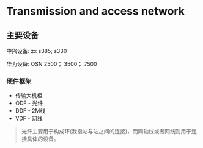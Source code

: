 # Transmission and access network

## 主要设备

中兴设备: zx s385; s330

华为设备: OSN 2500； 3500； 7500

### 硬件框架

* 传输大机柜
* ODF - 光纤
* DDF - 2M线
* VDF - 网线

> 光纤主要用于构成环\(我指站与站之间的连接\)，而同轴线或者网线则用于连接具体的设备。



